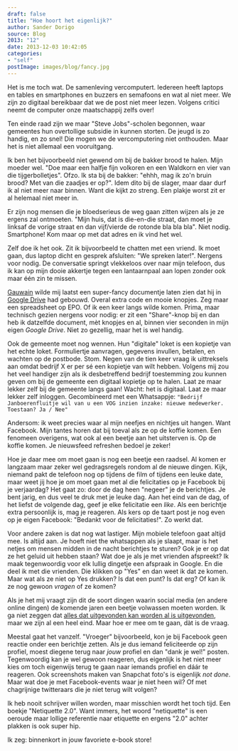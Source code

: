 ```yaml
---
draft: false
title: "Hoe hoort het eigenlijk?"
author: Sander Dorigo
source: Blog
2013: "12"
date: 2013-12-03 10:42:05
categories:
- "self"
postImage: images/blog/fancy.jpg
---
```


Het is me toch wat. De samenleving vercomputert. Iedereen heeft laptops en tables en smartphones en buzzers en semafoons en wat al niet meer. We zijn zo digitaal bereikbaar dat we de post niet meer lezen. Volgens critici neemt de computer onze maatschappij zelfs over!

<!--more-->

Ten einde raad zijn we maar "Steve Jobs"-scholen begonnen, waar gemeentes hun overtollige subsidie in kunnen storten. De jeugd is zo handig, en zo snel! Die mogen we de vercomputering niet onthouden. Maar het is niet allemaal een vooruitgang.

Ik ben het bijvoorbeeld niet gewend om bij de bakker brood te halen. Mijn moeder wel. "Doe maar een halfje fijn volkoren en een Waldkorn en vier van die tijgerbolletjes". Ofzo. Ik sta bij de bakker: "ehhh, mag ik zo'n bruin brood? Met van die zaadjes er op?". Idem dito bij de slager, maar daar durf ik al niet meer naar binnen. Want die kijkt zo streng. Een plakje worst zit er al helemaal niet meer in.

Er zijn nog mensen die je bloedserieus de weg gaan zitten wijzen als je ze ergens zal ontmoeten. "Mijn huis, dat is die-en-die straat, dan moet je linksaf de vorige straat en dan vijf/vierde de rotonde bla bla bla". Niet nodig. Smartphone! Kom maar op met dat adres en ik vind het wel.

Zelf doe ik het ook. Zit ik bijvoorbeeld te chatten met een vriend. Ik moet gaan, dus laptop dicht en gesprek afsluiten: "We spreken later!". Nergens voor nodig. De conversatie springt vlekkeloos over naar mijn telefoon, dus ik kan op mijn dooie akkertje tegen een lantaarnpaal aan lopen zonder ook maar één zin te missen.

[Gauwain](http://www.gauwain.nl/) wilde mij laatst een super-fancy documentje laten zien dat hij in [Google Drive](https://drive.google.com/) had gebouwd. Overal extra code en mooie knopjes. Zeg maar een spreadsheet op EPO. Of ik een keer langs wilde komen. Prima, maar technisch gezien nergens voor nodig: er zit een "Share"-knop bij en dan heb ik datzelfde document, mèt knopjes en al, binnen vier seconden in mijn eigen *Google Drive*. Niet zo gezellig, maar het is wel handig.

Ook de gemeente moet nog wennen. Hun "digitale" loket is een kopietje van het echte loket. Formuliertje aanvragen, gegevens invullen, betalen, en wachten op de postbode. Stom. Negen van de tien keer vraag ik uittreksels aan omdat bedrijf X er per sé een kopietje van wilt hebben. Volgens mij zou het veel handiger zijn als ik desbetreffend bedrijf toestemming zou kunnen geven om bij de gemeente een digitaal kopietje op te halen. Laat ze maar lekker zelf bij de gemeente langs gaan! Wacht: het is digitaal. Laat ze maar lekker zelf inloggen. Gecombineerd met een Whatsappje: `"Bedrijf Janboerenfluitje wil van u een VOG inzien inzake: nieuwe medewerker. Toestaan? Ja / Nee"`

Andersom: ik weet precies waar al mijn neefjes en nichtjes uit hangen. Want Facebook. Mijn tantes horen dat bij toeval als ze op de koffie komen. Een fenomeen overigens, wat ook al een beetje aan het uitsterven is. Op de koffie komen. Je nieuwsfeed refreshen bedoel je zeker!

Hoe je daar mee om moet gaan is nog een beetje een raadsel. Al komen er langzaam maar zeker wel gedragsregels rondom al de nieuwe dingen. Kijk, niemand pakt de telefoon nog op tijdens de film of tijdens een leuke date, maar weet jij hoe je om moet gaan met al die felicitaties op je Facebook bij je verjaardag? Het gaat zo: door de dag heen "negeer" je de berichtjes. Je bent jarig, en dus veel te druk met je leuke dag. Aan het eind van de dag, of het liefst de volgende dag, geef je elke felicitatie een *like*. Als een berichtje extra persoonlijk is, mag je reageren. Als kers op de taart post je nog even op je eigen Facebook: "Bedankt voor de felicitaties!". Zo werkt dat.

Voor andere zaken is dat nog wat lastiger. Mijn mobiele telefoon gaat altijd mee. Is altijd aan. Je hoeft niet the whatsappen als je slaapt, maar is het netjes om mensen midden in de nacht berichtjes te sturen? Gok je er op dat ze het geluid uit hebben staan? Wat doe je als je met vrienden afspreekt? Ik maak tegenwoordig voor elk lullig dingetje een afspraak in Google. En die deel ik met die vrienden. Die klikken op "Yes" en dan weet ik dat ze komen. Maar wat als ze niet op Yes drukken? Is dat een punt? Is dat erg? Of kan ik ze nog gewoon *vragen* of ze komen?

Als je het mij vraagt zijn dit de soort dingen waarin social media (en andere online dingen) de komende jaren een beetje volwassen moeten worden. Ik ga niet zeggen dat [alles dat uitgevonden kan worden al is uitgevonden](http://www.patentlyo.com/patent/2011/01/tracing-the-quote-everything-that-can-be-invented-has-been-invented.html), maar we zijn al een heel eind. Maar hoe er mee om te gaan, dàt is de vraag.

Meestal gaat het vanzelf. "Vroeger" bijvoorbeeld, kon je bij Facebook geen reactie onder een berichtje zetten. Als je dus iemand feliciteerde op zijn profiel, moest diegene terug naar *jouw* profiel en dan "dank je wel!" posten. Tegenwoordig kan je wel gewoon reageren, dus eigenlijk is het niet meer kies om toch eigenwijs terug te gaan naar iemands profiel en dáár te reageren. Ook screenshots maken van Snapchat foto's is eigenlijk *not done*. Maar wat doe je met Facebook-events waar je niet heen wil? Of met chagrijnige twitteraars die je niet terug wilt volgen?

Ik heb nooit schrijver willen worden, maar misschien wordt het toch tijd. Een boekje "Netiquette 2.0". Want immers, het woord "netiquette" is een oeroude maar lollige referentie naar etiquette en ergens "2.0" achter plakken is ook super hip.

Ik zeg: binnenkort in jouw favoriete e-book store!